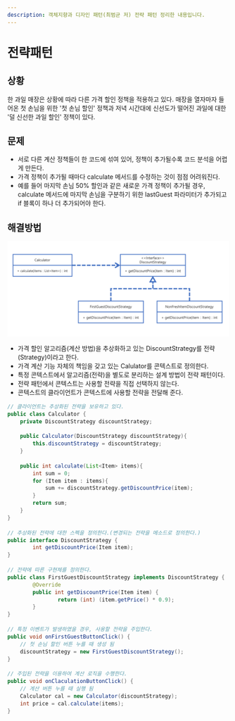 ```yaml
---
description: 객체지향과 디자인 패턴(최범균 저) 전략 패턴 정리한 내용입니다.
---
```


# 전략패턴

## 상황

한 과일 매장은 상황에 따라 다른 가격 할인 정책을 적용하고 있다. 매장을 열자마자 들어온 첫 손님을 위한 '첫 손님 할인' 정책과 저녁 시간대에 신선도가 떨어진 과일에 대한 '덜 신선한 과일 할인' 정책이 있다.

## 문제

* 서로 다른 계산 정책들이 한 코드에 섞여 있어, 정책이 추가될수록 코드 분석을 어렵게 만든다.
* 가격 정책이 추가될 때마다 calculate 메서드를 수정하는 것이 점점 어려워진다.
* 예를 들어 마지막 손님 50% 할인과 같은 새로운 가격 정책이 추가될 경우, calculate 메서드에 마지막 손님을 구분하기 위한 lastGuest 파라미터가 추가되고 if 블록이 하나 더 추가되어야 한다.

## 해결방법

![](../../../../.gitbook/assets/222%20%2813%29.png)

* 가격 할인 알고리즘\(계산 방법\)을 추상화하고 있는 DiscountStrategy를 전략\(Strategy\)이라고 한다.
* 가격 계산 기능 자체의 책임을 갖고 있는 Calulator를 콘텍스트로 정의한다.
* 특정 콘텍스트에서 알고리즘\(전략\)을 별도로 분리하는 설계 방법이 전략 패턴이다.
* 전략 패턴에서 콘텍스트는 사용할 전략을 직접 선택하지 않는다.
* 콘텍스트의 클라이언트가 콘텍스트에 사용할 전략을 전달해 준다.

```java
// 클라이언트는 추상화된 전략을 보유하고 있다. 
public class Calculator {
    private DiscountStrategy discountStrategy;
    
    public Calculator(DiscountStrategy discountStrategy){
        this.discountStrategy = discountStrategy;
    }
    
    public int calculate(List<Item> items){
        int sum = 0;
        for (Item item : items){
            sum += discountStrategy.getDiscountPrice(item);
        }
        return sum;
    }
}

// 추상화된 전략에 대한 스펙을 정의한다.(변경되는 전략을 메소드로 정의한다.)
public interface DiscountStrategy {
		int getDiscountPrice(Item item);
}

// 전략에 따른 구현체를 정의한다. 
public class FirstGuestDiscountStrategy implements DiscountStrategy {
		@Override
		public int getDiscountPrice(Item item) {
				return (int) (item.getPrice() * 0.9);
		}
}

// 특정 이벤트가 발생하였을 경우, 사용할 전략을 주입한다. 
public void onFirstGuestButtonClick() {
    // 첫 손님 할인 버튼 누를 때 생성 됨
    discountStrategy = new FirstGuestDiscountStrategy();
}

// 주입된 전략을 이용하여 계산 로직을 수행한다. 
public void onClaculationButtonClick() {
    // 계산 버튼 누를 때 실행 됨
    Calculator cal = new Calculator(discountStrategy);
    int price = cal.calculate(items);
}
```

